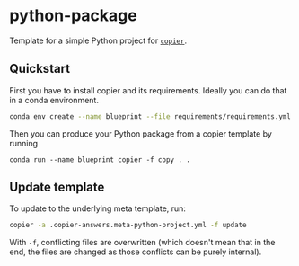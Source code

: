 # python-package

Template for a simple Python project for [`copier`](https://github.com/copier-org/copier).

## Quickstart
First you have to install copier and its requirements. Ideally you can do that in a conda environment.
```bash
conda env create --name blueprint --file requirements/requirements.yml
```
Then you can produce your Python package from a copier template by running
```
conda run --name blueprint copier -f copy . .
```

## Update template

To update to the underlying meta template, run:

```bash
copier -a .copier-answers.meta-python-project.yml -f update
```

With `-f`, conflicting files are overwritten (which doesn't mean that in the end, the files are changed as those conflicts can be purely internal).
